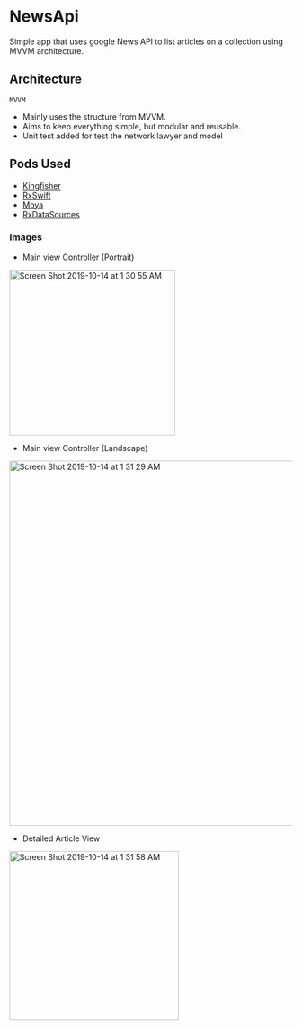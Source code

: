 # NewsApi

Simple app that uses google News API to list articles on a collection using MVVM architecture.

## Architecture

``MVVM``

- Mainly uses the structure from MVVM.
- Aims to keep everything simple, but modular and reusable.
- Unit test added for test the network lawyer and model

## Pods Used

- [Kingfisher](https://github.com/onevcat/Kingfisher)
- [RxSwift](https://github.com/ReactiveX/RxSwift)
- [Moya](https://github.com/Moya/Moya)
- [RxDataSources](https://github.com/RxSwiftCommunity/RxDataSources)


### Images

- Main view Controller (Portrait)

<img width="295" alt="Screen Shot 2019-10-14 at 1 30 55 AM" src="https://user-images.githubusercontent.com/17602606/66732671-72924c80-ee22-11e9-975b-ce064dc576f2.png">

- Main view Controller (Landscape)

<img width="650" alt="Screen Shot 2019-10-14 at 1 31 29 AM" src="https://user-images.githubusercontent.com/17602606/66732739-b6855180-ee22-11e9-83e7-ca236bd17ca0.png">


- Detailed Article View

<img width="301" alt="Screen Shot 2019-10-14 at 1 31 58 AM" src="https://user-images.githubusercontent.com/17602606/66732775-cd2ba880-ee22-11e9-9266-a44759e5adb3.png">
